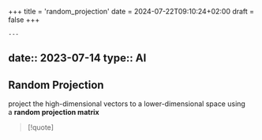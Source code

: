+++
title = 'random_projection'
date = 2024-07-22T09:10:24+02:00
draft = false
+++

    ---
date::  2023-07-14
type:: AI
---
## Random Projection
project the high-dimensional vectors to a lower-dimensional space using a **random projection matrix**


>[!quote]